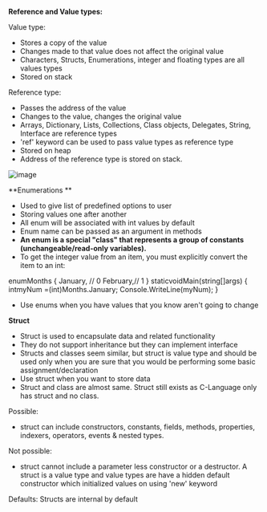 **Reference and Value types:**

Value type:
- Stores a copy of the value
- Changes made to that value does not affect the original value
- Characters, Structs, Enumerations, integer and floating types are all values types
- Stored on stack

Reference type:
- Passes the address of the value
- Changes to the value, changes the original value
- Arrays, Dictionary, Lists, Collections, Class objects, Delegates, String, Interface are reference types
- 'ref' keyword can be used to pass value types as reference type
- Stored on heap
- Address of the reference type is stored on stack.


![image](https://user-images.githubusercontent.com/77484700/232970949-23948621-7de8-4eb1-991b-4358f69e1f51.png)

**Enumerations   **                                                                                     
- Used to give list of predefined options to user                                                        
- Storing values one after another           
- All enum will be associated with int values by default
- Enum name can be passed as an argument in methods
- **An enum is a special "class" that represents a group of constants (unchangeable/read-only variables).**
- To get the integer value from an item, you must explicitly convert the item to an int:


enumMonths
{
January, // 0
February,// 1 
}
staticvoidMain(string[]args)
{
intmyNum =(int)Months.January;
Console.WriteLine(myNum);
}


- Use enums when you have values that you know aren't going to change


**Struct**
- Struct is used to encapsulate data and related functionality
- They do not support inheritance but they can implement interface
- Structs and classes seem similar, but struct is value type and should be used only when you are sure that you would be performing some basic assignment/declaration
- Use struct when you want to store data
- Struct and class are almost same. Struct still exists as C-Language only has struct and no class.

Possible:
- struct can include constructors, constants, fields, methods, properties, indexers, operators, events & nested types.

Not possible:
- struct cannot include a parameter less constructor or a destructor. 
	A struct is a value type and value types are have a hidden default constructor which initialized values on using 'new' keyword

Defaults:
Structs are internal by default


